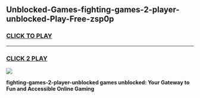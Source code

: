 
## Unblocked-Games-fighting-games-2-player-unblocked-Play-Free-zsp0p
<h3>
<a href="https://premium76.site?title=fighting-games-2-player-unblocked&ref=10A">CLICK TO PLAY</a></h3>
<hr>

<h3>
<a href="https://premium76.site?title=fighting-games-2-player-unblocked&ref=10A">CLICK 2 PLAY</a>
  
</h3>

<a href="https://premium76.site?title=fighting-games-2-player-unblocked&ref=10A"><img src="https://clearcache.store/games.png"></a>


**fighting-games-2-player-unblocked games unblocked: Your Gateway to Fun and Accessible Online Gaming**

